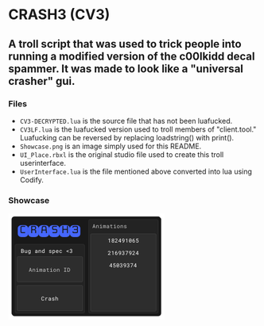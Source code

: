 # CRASH3 (CV3)
## A troll script that was used to trick people into running a modified version of the c00lkidd decal spammer. It was made to look like a "universal crasher" gui.

### Files
- `CV3-DECRYPTED.lua` is the source file that has not been luafucked.
- `CV3LF.lua` is the luafucked version used to troll members of "client.tool." Luafucking can be reversed by replacing loadstring() with print().
- `Showcase.png` is an image simply used for this README.
- `UI_Place.rbxl` is the original studio file used to create this troll userinterface.
- `UserInterface.lua` is the file mentioned above converted into lua using Codify.

### Showcase
![TrollUserInterface](./Showcase.png)
